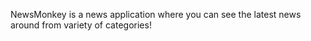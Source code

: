 NewsMonkey is a news application where you can see the latest news around from variety of categories!
